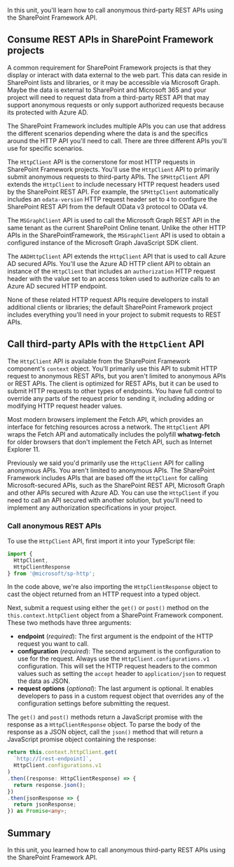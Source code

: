 In this unit, you'll learn how to call anonymous third-party REST APIs using the SharePoint Framework API.

## Consume REST APIs in SharePoint Framework projects

A common requirement for SharePoint Framework projects is that they display or interact with data external to the web part. This data can reside in SharePoint lists and libraries, or it may be accessible via Microsoft Graph. Maybe the data is external to SharePoint and Microsoft 365 and your project will need to request data from a third-party REST API that may support anonymous requests or only support authorized requests because its protected with Azure AD.

The SharePoint Framework includes multiple APIs you can use that address the different scenarios depending where the data is and the specifics around the HTTP API you'll need to call. There are three different APIs you'll use for specific scenarios.

The `HttpClient` API is the cornerstone for most HTTP requests in SharePoint Framework projects. You'll use the `HttpClient` API to primarily submit anonymous requests to third-party APIs. The `SPHttpClient` API extends the `HttpClient` to include necessary HTTP request headers used by the SharePoint REST API. For example, the `SPHttpClient` automatically includes an `odata-version` HTTP request header set to `4` to configure the SharePoint REST API from the default OData v3 protocol to OData v4.

The `MSGraphClient` API is used to call the Microsoft Graph REST API in the same tenant as the current SharePoint Online tenant. Unlike the other HTTP APIs in the SharePointFramework, the `MSGraphClient` API is used to obtain a configured instance of the Microsoft Graph JavaScript SDK client.

The `AADHttpClient` API extends the `HttpClient` API that is used to call Azure AD secured APIs. You'll use the Azure AD HTTP client API to obtain an instance of the `HttpClient` that includes an `authorization` HTTP request header with the value set to an access token used to authorize calls to an Azure AD secured HTTP endpoint.

None of these related HTTP request APIs require developers to install additional clients or libraries; the default SharePoint Framework project includes everything you'll need in your project to submit requests to REST APIs.

## Call third-party APIs with the `HttpClient` API

The `HttpClient` API is available from the SharePoint Framework component's `context` object. You'll primarily use this API to submit HTTP request to anonymous REST APIs, but you aren't limited to anonymous APIs or REST APIs. The client is optimized for REST APIs, but it can be used to submit HTTP requests to other types of endpoints. You have full control to override any parts of the request prior to sending it, including adding or modifying HTTP request header values.

Most modern browsers implement the Fetch API, which provides an interface for fetching resources across a network. The `HttpClient` API wraps the Fetch API and automatically includes the polyfill **whatwg-fetch** for older browsers that don't implement the Fetch API, such as Internet Explorer 11.

Previously we said you'd primarily use the `HttpClient` API for calling anonymous APIs. You aren't limited to anonymous APIs. The SharePoint Framework includes APIs that are based off the `HttpClient` for calling Microsoft-secured APIs, such as the SharePoint REST API, Microsoft Graph and other APIs secured with Azure AD. You can use the `HttpClient` if you need to call an API secured with another solution, but you'll need to implement any authorization specifications in your project.

### Call anonymous REST APIs

To use the `HttpClient` API, first import it into your TypeScript file:

```typescript
import {
  HttpClient,
  HttpClientResponse
} from '@microsoft/sp-http';
```

In the code above, we're also importing the `HttpClientResponse` object to cast the object returned from an HTTP request into a typed object.

Next, submit a request using either the `get()` or `post()` method on the `this.context.httpClient` object from a SharePoint Framework component. These two methods have three arguments:

- **endpoint** (*required*): The first argument is the endpoint of the HTTP request you want to call.
- **configuration** (*required*): The second argument is the configuration to use for the request. Always use the `HttpClient.configurations.v1` configuration. This will set the HTTP request headers to the common values such as setting the `accept` header to `application/json` to request the data as JSON.
- **request options** (*optional*): The last argument is optional. It enables developers to pass in a custom request object that overrides any of the configuration settings before submitting the request.

The `get()` and `post()` methods return a JavaScript promise with the response as a `HttpClientResponse` object. To parse the body of the response as a JSON object, call the `json()` method that will return a JavaScript promise object containing the response:

```typescript
return this.context.httpClient.get(
  `http://[rest-endpoint]`,
  HttpClient.configurations.v1
)
.then((response: HttpClientResponse) => {
  return response.json();
})
.then(jsonResponse => {
  return jsonResponse;
}) as Promise<any>;
```

## Summary

In this unit, you learned how to call anonymous third-party REST APIs using the SharePoint Framework API.
